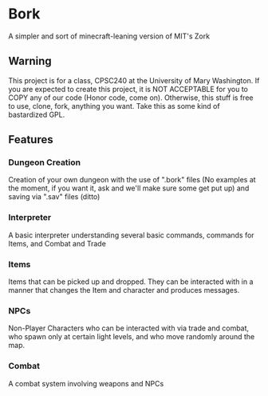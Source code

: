 # Bork
A simpler and sort of minecraft-leaning version of MIT's Zork
## Warning
This project is for a class, CPSC240 at the University of Mary Washington.  If you are expected to create this project, it is NOT ACCEPTABLE for you to COPY any of our code (Honor code, come on).  Otherwise, this stuff is free to use, clone, fork, anything you want. Take this as some kind of bastardized GPL.
## Features
### Dungeon Creation
Creation of your own dungeon with the use of ".bork" files (No examples at the moment, if you want it, ask and we'll make sure some get put up) and saving via ".sav" files (ditto)
### Interpreter
A basic interpreter understanding several basic commands, commands for Items, and Combat and Trade
### Items
Items that can be picked up and dropped. They can be interacted with in a manner that changes the Item and character and produces messages.
### NPCs
Non-Player Characters who can be interacted with via trade and combat, who spawn only at certain light levels, and who move randomly around the map.
### Combat
A combat system involving weapons and NPCs
